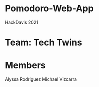 # Pomodoro-Web-App
HackDavis 2021

# Team: Tech Twins 

# Members 
Alyssa Rodriguez 
Michael Vizcarra